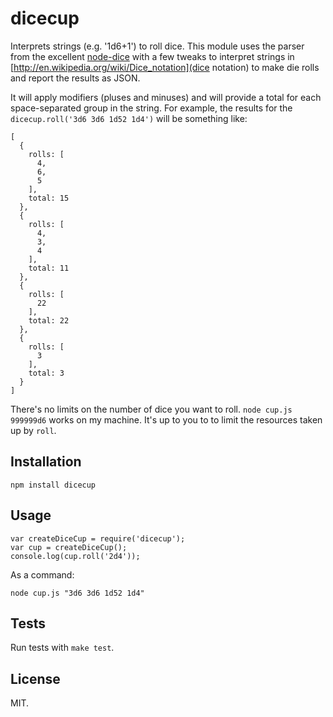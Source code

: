 dicecup
==================

Interprets strings (e.g. '1d6+1') to roll dice. This module uses the parser from the excellent [node-dice](https://github.com/NickMele/node-dice) with a few tweaks to interpret strings in [http://en.wikipedia.org/wiki/Dice_notation](dice notation) to make die rolls and report the results as JSON.

It will apply modifiers (pluses and minuses) and will provide a total for each space-separated group in the string. For example, the results for the `dicecup.roll('3d6 3d6 1d52 1d4')` will be something like:

    [
      {
        rolls: [
          4,
          6,
          5
        ],
        total: 15
      },
      {
        rolls: [
          4,
          3,
          4
        ],
        total: 11
      },
      {
        rolls: [
          22
        ],
        total: 22
      },
      {
        rolls: [
          3
        ],
        total: 3
      }
    ]

There's no limits on the number of dice you want to roll. `node cup.js 999999d6` works on my machine. It's up to you to to limit the resources taken up by `roll`.

Installation
------------

    npm install dicecup

Usage
-----

    var createDiceCup = require('dicecup');
    var cup = createDiceCup();
    console.log(cup.roll('2d4'));

As a command:

    node cup.js "3d6 3d6 1d52 1d4"

Tests
-----

Run tests with `make test`.

License
-------

MIT.
